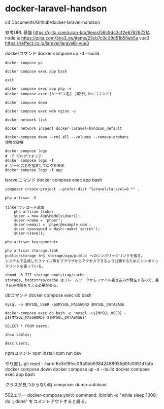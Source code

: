 # docker-laravel-handson

cd Documents/Github/docker-laravel-handson

参考URL
    基盤
    https://qiita.com/ucan-lab/items/56c9dc3cf2e6762672f4
    node.js
    https://qiita.com/3no3_tw/items/25cb7c0c09d51b56eb5a
    vue3
    https://reffect.co.jp/laravel/laravel8-vue3

dockerコマンド
    docker compose up -d --build

    docker compose ps

    docker compose exec app bash

    exit

    docker compose exec app php -v
    docker compose exec [サービス名] [実行したいコマンド]

    docker compose down

    docker compose exec web nginx -v

    docker network list

    docker network inspect docker-laravel-handson_default

    docker-compose down --rmi all --volumes --remove-orphans
    環境全破壊

    docker compose logs
    # -f でログウォッチ
    docker compose logs -f
    # サービス名を指定してログを表示
    docker compose logs -f app

laravelコマンド
    docker compose exec app bash

    composer create-project --prefer-dist "laravel/laravel=8.*" .

    php artisan -V

    tinkerでレコード追加
        php artisan tinker
        $user = new App\Models\User();
        $user->name = 'phper';
        $user->email = 'phper@example.com';
        $user->password = Hash::make('secret');
        $user->save();

    php artisan key:generate

    php artisan storage:link
    public/storage から storage/app/public へのシンボリックリンクを張る。
    システムで生成したファイル等をブラウザからアクセスできるよう公開するためにシンボリックリンクを張っている。

    chmod -R 777 storage bootstrap/cache
    storage, bootstrap/cache はフレームワークからファイル書き込みが発生するので、書き込み権限を与える必要がある。

dbコマンド
    docker compose exec db bash

    mysql -u $MYSQL_USER -p$MYSQL_PASSWORD $MYSQL_DATABASE

    docker-compose exec db bash -c 'mysql -u${MYSQL_USER} -p${MYSQL_PASSWORD} ${MYSQL_DATABASE}'

    SELECT * FROM users;

    show tables;

    desc users;

npmコマンド
    npm install
    npm run dev

やり直し
    git reset --hard 6e3e19fcc0ffa9bb93842488935d01e0051d7afb
    docker compose down
    docker compose up -d --build
    docker compose exec app bash

クラスが見つからない時
    composer dump-autoload

502エラー
    docker-compose.ymlの
    command: /bin/sh -c "while sleep 1000; do :; done"
    をコメントアウトすると直る。